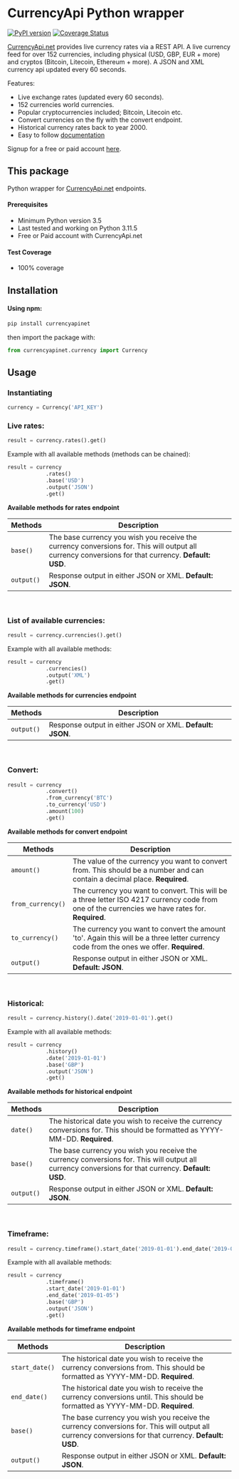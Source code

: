 # CurrencyApi Python wrapper 


[![PyPI version](https://badge.fury.io/py/currencyapi.svg)](https://pypi.org/project/currencyapi/) [![Coverage Status](https://coveralls.io/repos/github/houseofapis/currencyapi-python/badge.svg?branch=main)](https://coveralls.io/github/houseofapis/currencyapi-python?branch=main) 


<a href="https://currencyapi.net" title="CurrencyApi">CurrencyApi.net</a> provides live currency rates via a REST API. A live currency feed for over 152 currencies, including physical (USD, GBP, EUR + more) and cryptos (Bitcoin, Litecoin, Ethereum + more). A JSON and XML currency api updated every 60 seconds. 

Features:

- Live exchange rates (updated every 60 seconds).
- 152 currencies world currencies.
- Popular cryptocurrencies included; Bitcoin, Litecoin etc.
- Convert currencies on the fly with the convert endpoint.
- Historical currency rates back to year 2000.
- Easy to follow <a href="https://currencyapi.net/documentation" title="currency-api-documentation">documentation</a>

Signup for a free or paid account <a href="https://currencyapi.net/#pricing-sec" title="currency-api-pricing">here</a>.

## This package

Python wrapper for <a href="https://currencyapi.net" title="CurrencyApi">CurrencyApi.net</a> endpoints.

#### Prerequisites

- Minimum Python version 3.5
- Last tested and working on Python 3.11.5
- Free or Paid account with CurrencyApi.net

#### Test Coverage

- 100% coverage

## Installation

#### Using npm:

```bash
pip install currencyapinet
```
then import the package with:

```python
from currencyapinet.currency import Currency
```

## Usage

### Instantiating

```python
currency = Currency('API_KEY')
```

### Live rates:

```python
result = currency.rates().get()
```

Example with all available methods (methods can be chained):
```python
result = currency
            .rates()
            .base('USD')
            .output('JSON')
            .get()
```
**Available methods for rates endpoint**

| Methods | Description |
| --- | --- |
| `base()` | The base currency you wish you receive the currency conversions for. This will output all currency conversions for that currency. **Default: USD**. |
| `output()` | Response output in either JSON or XML. **Default: JSON**. |

<br>

### List of available currencies:

```python
result = currency.currencies().get()
```

Example with all available methods:
```python
result = currency
            .currencies()
            .output('XML')
            .get()
```

**Available methods for currencies endpoint**

| Methods | Description |
| --- | --- |
| `output()` | Response output in either JSON or XML. **Default: JSON**. |

<br>

### Convert:

```python
result = currency
            .convert()
            .from_currency('BTC')
            .to_currency('USD')
            .amount(100)
            .get()
```

**Available methods for convert endpoint**

| Methods | Description |
| --- | --- |
| `amount()` | The value of the currency you want to convert from. This should be a number and can contain a decimal place. **Required**. |
| `from_currency()` | The currency you want to convert. This will be a three letter ISO 4217 currency code from one of the currencies we have rates for. **Required**. |
| `to_currency()` | The currency you want to convert the amount 'to'. Again this will be a three letter currency code from the ones we offer. **Required**. |
| `output()` | Response output in either JSON or XML. **Default: JSON**. |

<br>

### Historical:

```python
result = currency.history().date('2019-01-01').get()
```

Example with all available methods:

```python
result = currency
            .history()
            .date('2019-01-01')
            .base('GBP')
            .output('JSON')
            .get()
```

**Available methods for historical endpoint**

| Methods | Description |
| --- | --- |
| `date()` | The historical date you wish to receive the currency conversions for. This should be formatted as YYYY-MM-DD. **Required**. |
| `base()` | The base currency you wish you receive the currency conversions for. This will output all currency conversions for that currency. **Default: USD**. |
| `output()` | Response output in either JSON or XML. **Default: JSON**. |

<br>

### Timeframe:

```python
result = currency.timeframe().start_date('2019-01-01').end_date('2019-01-05').get()
```

Example with all available methods:

```python
result = currency
            .timeframe()
            .start_date('2019-01-01')
            .end_date('2019-01-05')
            .base('GBP')
            .output('JSON')
            .get()
```

**Available methods for timeframe endpoint**

| Methods | Description |
| --- | --- |
| `start_date()` | The historical date you wish to receive the currency conversions from. This should be formatted as YYYY-MM-DD. **Required**. |
| `end_date()` | The historical date you wish to receive the currency conversions until. This should be formatted as YYYY-MM-DD. **Required**. |
| `base()` | The base currency you wish you receive the currency conversions for. This will output all currency conversions for that currency. **Default: USD**. |
| `output()` | Response output in either JSON or XML. **Default: JSON**. |

